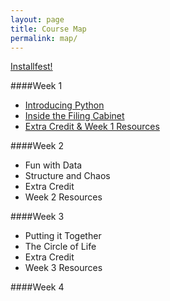 ```yaml
---
layout: page
title: Course Map
permalink: map/
---
```


[Installfest!](/python-codelabs/installfest)

####Week 1

* [Introducing Python](/python-codelabs/introducing-python)
* [Inside the Filing Cabinet](/python-codelabs/inside-the-filing-cabinet)
* [Extra Credit & Week 1 Resources](/python-codelabs/week-1-extra-credit/)

####Week 2

* Fun with Data
* Structure and Chaos
* Extra Credit
* Week 2 Resources

####Week 3

* Putting it Together
* The Circle of Life
* Extra Credit
* Week 3 Resources

####Week 4


